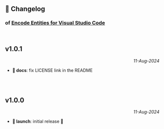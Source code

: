 ## 📒 Changelog

### of [Encode Entities for Visual Studio Code](https://github.com/igorskyflyer/vscode-encode-entities)

<br>

## v1.0.1

<p align="right"><em>11-Aug-2024</em></p>

- **📜 docs**: fix LICENSE link in the README

<br>
<br>

## v1.0.0

<p align="right"><em>11-Aug-2024</em></p>

- **🚀 launch**: initial release 🎉

